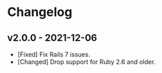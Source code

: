 # Changelog

<!--
Prefix your message with one of the following:

- [Added] for new features.
- [Changed] for changes in existing functionality.
- [Deprecated] for soon-to-be removed features.
- [Removed] for now removed features.
- [Fixed] for any bug fixes.
- [Security] in case of vulnerabilities.
-->

## v2.0.0 - 2021-12-06

- [Fixed] Fix Rails 7 issues.
- [Changed] Drop support for Ruby 2.6 and older.
